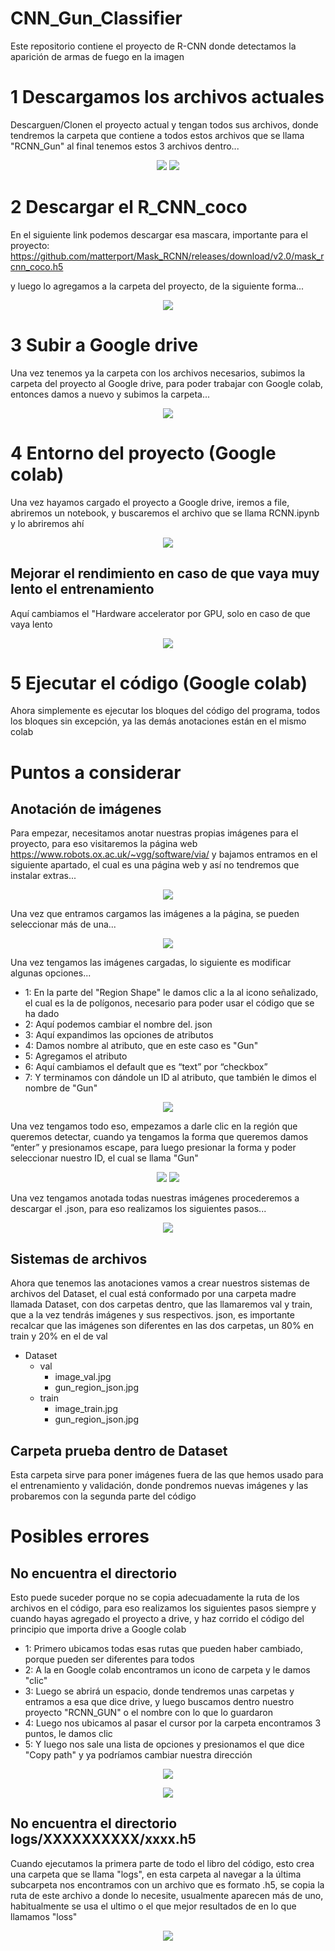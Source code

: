 # CNN_Gun_Classifier
Este repositorio contiene el proyecto de R-CNN donde detectamos la aparición de armas de fuego en la imagen 

# 1 Descargamos los archivos actuales

Descarguen/Clonen el proyecto actual y tengan todos sus archivos, donde tendremos la carpeta que contiene a todos estos archivos que se llama "RCNN_Gun" al final tenemos estos 3 archivos dentro...

<p align="center">
  <img src="https://user-images.githubusercontent.com/94633259/150459319-3962a87a-60f1-479f-ae95-96688a0a7201.png" />
  <img src="https://user-images.githubusercontent.com/94633259/150457131-9755314b-37c7-48da-9a35-46b2742653e2.png" />
</p>

# 2 Descargar el R_CNN_coco

En el siguiente link podemos descargar esa mascara, importante para el proyecto: 
https://github.com/matterport/Mask_RCNN/releases/download/v2.0/mask_rcnn_coco.h5

y luego lo agregamos a la carpeta del proyecto, de la siguiente forma...

<p align="center">
  <img src="https://user-images.githubusercontent.com/94633259/150457464-78682350-ca14-4b74-b9b0-b972f65b806a.png" />
</p>

# 3 Subir a Google drive

Una vez tenemos ya la carpeta con los archivos necesarios, subimos la carpeta del proyecto al Google drive, para poder trabajar con Google colab, entonces damos a nuevo y subimos la carpeta...

<p align="center">
  <img src="https://user-images.githubusercontent.com/94633259/150457913-fd3b67e7-372a-411f-b70d-f563d4e17a58.png" />
</p>


# 4 Entorno del proyecto (Google colab)

Una vez hayamos cargado el proyecto a Google drive, iremos a file, abriremos un notebook, y buscaremos el archivo que se llama RCNN.ipynb y lo abriremos ahí

<p align="center">
  <img src="https://user-images.githubusercontent.com/94633259/150467288-f24dd9cf-ed2b-4e51-b9e4-336a5c36ab68.png" />
</p>

## Mejorar el rendimiento en caso de que vaya muy lento el entrenamiento

Aquí cambiamos el "Hardware accelerator por GPU, solo en caso de que vaya lento

<p align="center">
  <img src="https://user-images.githubusercontent.com/94633259/150458713-a1393458-50e4-407c-a900-b744b0f22156.png" />
</p>

# 5 Ejecutar el código (Google colab)

Ahora simplemente es ejecutar los bloques del código del programa, todos los bloques sin excepción, ya las demás anotaciones están en el mismo colab



# Puntos a considerar
## Anotación de imágenes

Para empezar, necesitamos anotar nuestras propias imágenes para el proyecto, para eso visitaremos la página web https://www.robots.ox.ac.uk/~vgg/software/via/ y bajamos entramos en el siguiente apartado, el cual es una página web y así no tendremos que instalar extras...

<p align="center">
  <img src="https://user-images.githubusercontent.com/94633259/150449962-ab819e98-8abd-45d1-88d2-0c83bedac520.png" />
</p>

Una vez que entramos cargamos las imágenes a la página, se pueden seleccionar más de una...

<p align="center">
  <img src="https://user-images.githubusercontent.com/94633259/150450400-6abff292-9411-42b0-9cb1-95579d217cd1.png" />
</p>

Una vez tengamos las imágenes cargadas, lo siguiente es modificar algunas opciones...

- 1: En la parte del "Region Shape" le damos clic a la al icono señalizado, el cual es la de polígonos, necesario para poder usar el código que se ha dado
- 2: Aquí podemos cambiar el nombre del. json
- 3: Aquí expandimos las opciones de atributos
- 4: Damos nombre al atributo, que en este caso es "Gun"
- 5: Agregamos el atributo
- 6: Aquí cambiamos el default que es “text” por “checkbox”
- 7: Y terminamos con dándole un ID al atributo, que también le dimos el nombre de "Gun"
 
 <p align="center">
  <img src="https://user-images.githubusercontent.com/94633259/150450686-e0d26696-32d9-4275-9ce0-f499d05cf751.png" />
</p>

Una vez tengamos todo eso, empezamos a darle clic en la región que queremos detectar, cuando ya tengamos la forma que queremos damos “enter” y presionamos escape, para luego presionar la forma y poder seleccionar nuestro ID, el cual se llama "Gun"

<p align="center">
  <img src="https://user-images.githubusercontent.com/94633259/150451302-dd0a1688-e65f-415e-817b-f3254690d518.png" />
  <img src="https://user-images.githubusercontent.com/94633259/150451516-1d0a5e65-f8cb-475d-aed9-feaa477f7ec2.png" />
</p>

Una vez tengamos anotada todas nuestras imágenes procederemos a descargar el .json, para eso realizamos los siguientes pasos...

<p align="center">
  <img src="https://user-images.githubusercontent.com/94633259/150453348-1d747c5a-69cc-4769-b0b5-4dedb7eaa694.png" />
</p>


## Sistemas de archivos

Ahora que tenemos las anotaciones vamos a crear nuestros sistemas de archivos del Dataset, el cual está conformado por una carpeta madre llamada Dataset, con dos carpetas dentro, que las llamaremos val y train, que a la vez tendrás imágenes y sus respectivos. json, es importante recalcar que las imágenes son diferentes en las dos carpetas, un 80% en train y 20% en el de val

- Dataset
  - val
    - image_val.jpg
    - gun_region_json.jpg
  - train
    - image_train.jpg
    - gun_region_json.jpg


## Carpeta prueba dentro de Dataset

Esta carpeta sirve para poner imágenes fuera de las que hemos usado para el entrenamiento y validación, donde pondremos nuevas imágenes y las probaremos con la segunda parte del código

# Posibles errores 

## No encuentra el directorio

Esto puede suceder porque no se copia adecuadamente la ruta de los archivos en el código, para eso realizamos los siguientes pasos siempre y cuando hayas agregado el proyecto a drive, y haz corrido el código del principio que importa drive a Google colab

- 1: Primero ubicamos todas esas rutas que pueden haber cambiado, porque pueden ser diferentes para todos
- 2: A la en Google colab encontramos un icono de carpeta y le damos "clic"
- 3: Luego se abrirá un espacio, donde tendremos unas carpetas y entramos a esa que dice drive, y luego buscamos dentro nuestro proyecto "RCNN_GUN" o el nombre con lo que lo guardaron
- 4: Luego nos ubicamos al pasar el cursor por la carpeta encontramos 3 puntos, le damos clic
- 5: Y luego nos sale una lista de opciones y presionamos el que dice "Copy path" y ya podríamos cambiar nuestra dirección

<p align="center">
  <img src="https://user-images.githubusercontent.com/94633259/150557136-08ca5494-dd4b-4d12-bcb5-8651de37ea99.png" />
</p>

<p align="center">
  <img src="https://user-images.githubusercontent.com/94633259/150559973-46e3bddf-5672-4c19-a3cf-e4b8705235cb.png" />
</p>




## No encuentra el directorio logs/XXXXXXXXXX/xxxx.h5

Cuando ejecutamos la primera parte de todo el libro del código, esto crea una carpeta que se llama "logs", en esta carpeta al navegar a la última subcarpeta nos encontramos con un archivo que es formato .h5, se copia la ruta de este archivo a donde lo necesite, usualmente aparecen más de uno, habitualmente se usa el ultimo o el que mejor resultados de en lo que llamamos "loss"

<p align="center">
  <img src="https://user-images.githubusercontent.com/94633259/150553963-76726f35-858b-454a-9e35-d86b98ec26dd.png" />
</p>

